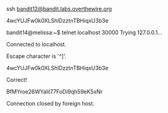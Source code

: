ssh bandit12@bandit.labs.overthewire.org


4wcYUJFw0k0XLShlDzztnTBHiqxU3b3e


bandit14@melissa:~$ telnet localhost 30000
Trying 127.0.0.1...

Connected to localhost.

Escape character is '^]'.

4wcYUJFw0k0XLShlDzztnTBHiqxU3b3e

Correct!

BfMYroe26WYalil77FoDi9qh59eK5xNr
 
Connection closed by foreign host.
